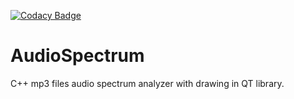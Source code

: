[![Codacy Badge](https://app.codacy.com/project/badge/Grade/a3ce15f0772a480c989082ab0ba3f7b4)](https://www.codacy.com/gh/Kryszak/AudioSpectrum/dashboard?utm_source=github.com&amp;utm_medium=referral&amp;utm_content=Kryszak/AudioSpectrum&amp;utm_campaign=Badge_Grade)

# AudioSpectrum
C++ mp3 files audio spectrum analyzer with drawing in QT library.

